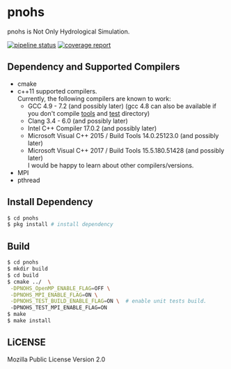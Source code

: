 # pnohs
pnohs is Not Only Hydrological Simulation.

[![pipeline status](https://git.gensh.me/HPCer/hydrology/pnohs/badges/master/pipeline.svg)](https://git.gensh.me/HPCer/hydrology/pnohs/commits/master)
[![coverage report](https://git.gensh.me/HPCer/hydrology/pnohs/badges/develop/coverage.svg)](https://git.gensh.me/HPCer/hydrology/pnohs/commits/develop)

## Dependency and Supported Compilers
- cmake
- c++11 supported compilers.  
  Currently, the following compilers are known to work:
  - GCC 4.9 - 7.2 (and possibly later) (gcc 4.8 can also be available if you don't compile [tools](tools) and [test](test) directory)
  - Clang 3.4 - 6.0 (and possibly later)
  - Intel C++ Compiler 17.0.2 (and possibly later)
  - Microsoft Visual C++ 2015 / Build Tools 14.0.25123.0 (and possibly later)
  - Microsoft Visual C++ 2017 / Build Tools 15.5.180.51428 (and possibly later)  
  I would be happy to learn about other compilers/versions.
- MPI
- pthread

## Install Dependency
```bash
$ cd pnohs
$ pkg install # install dependency
```

## Build
```bash
$ cd pnohs
$ mkdir build
$ cd build
$ cmake ../  \
 -DPNOHS_OpenMP_ENABLE_FLAG=OFF \
 -DPNOHS_MPI_ENABLE_FLAG=ON \
 -DPNOHS_TEST_BUILD_ENABLE_FLAG=ON \  # enable unit tests build.
 -DPNOHS_TEST_MPI_ENABLE_FLAG=ON
$ make
$ make install
```

## LiCENSE
Mozilla Public License Version 2.0
